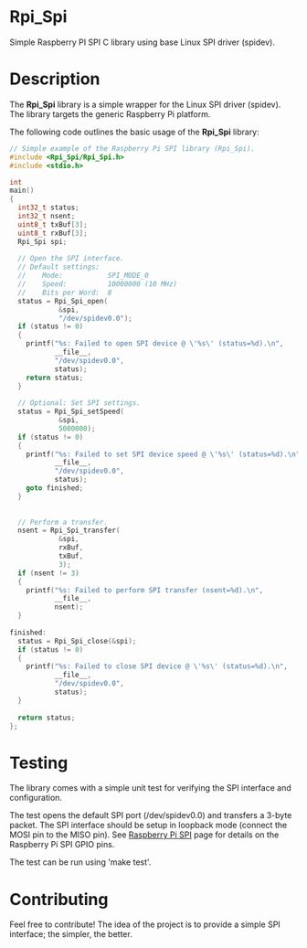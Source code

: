 # Rpi_Spi
Simple Raspberry PI SPI C library using base Linux SPI driver (spidev).

# Description
The __Rpi_Spi__ library is a simple wrapper for the Linux SPI driver (spidev). The library targets the generic Raspberry Pi platform.

The following code outlines the basic usage of the __Rpi_Spi__ library:

```c
// Simple example of the Raspberry Pi SPI library (Rpi_Spi).
#include <Rpi_Spi/Rpi_Spi.h>
#include <stdio.h>

int
main()
{
  int32_t status;
  int32_t nsent;
  uint8_t txBuf[3];
  uint8_t rxBuf[3];
  Rpi_Spi spi;
  
  // Open the SPI interface.
  // Default settings:
  //    Mode:           SPI_MODE_0
  //    Speed:          10000000 (10 MHz)
  //    Bits per Word:  8
  status = Rpi_Spi_open(
            &spi,
            "/dev/spidev0.0");
  if (status != 0)
  {
    printf("%s: Failed to open SPI device @ \'%s\' (status=%d).\n",
           __file__,
           "/dev/spidev0.0",
           status);
    return status;
  }
  
  // Optional: Set SPI settings.
  status = Rpi_Spi_setSpeed(
            &spi,
            5000000);
  if (status != 0)
  {
    printf("%s: Failed to set SPI device speed @ \'%s\' (status=%d).\n",
           __file__,
           "/dev/spidev0.0",
           status);
    goto finished;
  }
  
  
  // Perform a transfer.
  nsent = Rpi_Spi_transfer(
            &spi,
            rxBuf,
            txBuf,
            3);
  if (nsent != 3)
  {
    printf("%s: Failed to perform SPI transfer (nsent=%d).\n",
           __file__,
           nsent);
  }
 
finished:
  status = Rpi_Spi_close(&spi);
  if (status != 0)
  {
    printf("%s: Failed to close SPI device @ \'%s\' (status=%d).\n",
           __file__,
           "/dev/spidev0.0",
           status);
  }
  
  return status;
};
```

# Testing
The library comes with a simple unit test for verifying the SPI interface and configuration.

The test opens the default SPI port (/dev/spidev0.0) and transfers a 3-byte packet. The SPI interface
should be setup in loopback mode (connect the MOSI pin to the MISO pin). See [Raspberry Pi SPI](https://pinout.xyz/pinout/spi#)
page for details on the Raspberry Pi SPI GPIO pins.

The test can be run using 'make test'.

# Contributing
Feel free to contribute! The idea of the project is to provide a simple SPI interface; the simpler, the better.
